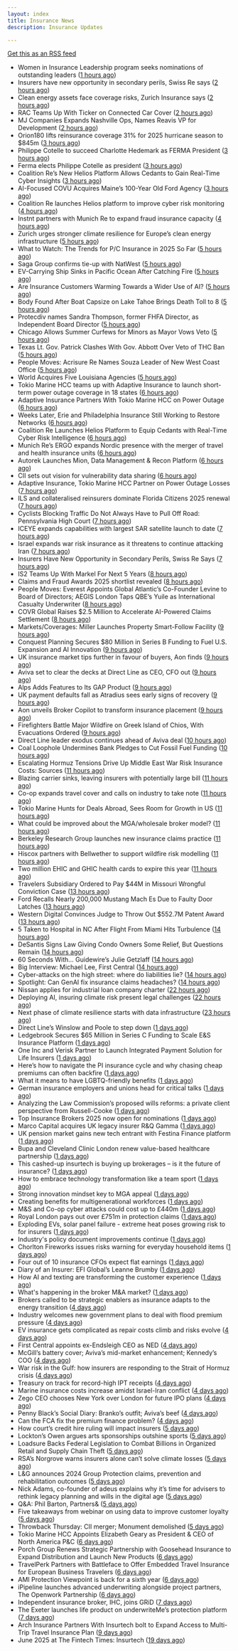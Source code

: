 ```yaml
---
layout: index
title: Insurance News
description: Insurance Updates

---
```


[Get this as an RSS feed](/insurance.rss)

<!-- news_marker starts -->
- Women in Insurance Leadership program seeks nominations of outstanding leaders ([1 hours ago](https://www.dig-in.com/news/2025-women-in-insurance-leadership-nominations-open))
- Insurers have new opportunity in secondary perils, Swiss Re says ([2 hours ago](https://www.dig-in.com/articles/insurers-have-new-opportunity-in-secondary-perils-swiss-re))
- Clean energy assets face coverage risks, Zurich Insurance says ([2 hours ago](https://www.dig-in.com/articles/clean-energy-assets-face-coverage-risks-zurich-insurance))
- RAC Teams Up With Ticker on Connected Car Cover ([2 hours ago](https://insurance-edge.net/2025/06/24/rac-teams-up-with-ticker-on-connected-car-cover/))
- MJ Companies Expands Nashville Ops, Names Reavis VP for Development ([2 hours ago](https://www.insurancejournal.com/news/southeast/2025/06/24/828984.htm))
- Orion180 lifts reinsurance coverage 31% for 2025 hurricane season to $845m ([3 hours ago](https://www.reinsurancene.ws/orion180-lifts-reinsurance-coverage-31-for-2025-hurricane-season-to-845m/))
- Philippe Cotelle to succeed Charlotte Hedemark as FERMA President ([3 hours ago](https://www.reinsurancene.ws/philippe-cotelle-to-succeed-charlotte-hedemark-as-ferma-president/))
- Ferma elects Philippe Cotelle as president ([3 hours ago](https://www.postonline.co.uk/risk-management/7957992/ferma-elects-philippe-cotelle-as-president))
- Coalition Re’s New Helios Platform Allows Cedants to Gain Real-Time Cyber Insights ([3 hours ago](https://www.insurancejournal.com/news/national/2025/06/24/828970.htm))
- AI-Focused COVU Acquires Maine’s 100-Year Old Ford Agency ([3 hours ago](https://www.insurancejournal.com/news/east/2025/06/24/828968.htm))
- Coalition Re launches Helios platform to improve cyber risk monitoring ([4 hours ago](https://www.reinsurancene.ws/coalition-re-launches-helios-platform-to-improve-cyber-risk-monitoring/))
- Instnt partners with Munich Re to expand fraud insurance capacity ([4 hours ago](https://www.reinsurancene.ws/instnt-partners-with-munich-re-to-expand-fraud-insurance-capacity/))
- Zurich urges stronger climate resilience for Europe’s clean energy infrastructure ([5 hours ago](https://www.reinsurancene.ws/zurich-urges-stronger-climate-resilience-for-europes-clean-energy-infrastructure/))
- What to Watch: The Trends for P/C Insurance in 2025 So Far ([5 hours ago](https://www.insurancejournal.com/news/national/2025/06/24/828952.htm))
- Saga Group confirms tie-up with NatWest ([5 hours ago](https://www.insurancebusinessmag.com/uk/news/breaking-news/saga-group-confirms-tieup-with-natwest-540271.aspx))
- EV-Carrying Ship Sinks in Pacific Ocean After Catching Fire ([5 hours ago](https://www.insurancejournal.com/news/international/2025/06/24/828902.htm))
- Are Insurance Customers Warming Towards a Wider Use of AI? ([5 hours ago](https://insurance-edge.net/2025/06/24/are-insurance-customers-warming-towards-a-wider-use-of-ai/))
- Body Found After Boat Capsize on Lake Tahoe Brings Death Toll to 8 ([5 hours ago](https://www.insurancejournal.com/news/west/2025/06/24/828938.htm))
- Protecdiv names Sandra Thompson, former FHFA Director, as Independent Board Director ([5 hours ago](https://www.reinsurancene.ws/protecdiv-names-sandra-thompson-former-fhfa-director-as-independent-board-director/))
- Chicago Allows Summer Curfews for Minors as Mayor Vows Veto ([5 hours ago](https://www.insurancejournal.com/news/midwest/2025/06/24/828934.htm))
- Texas Lt. Gov. Patrick Clashes With Gov. Abbott Over Veto of THC Ban ([5 hours ago](https://www.insurancejournal.com/news/southcentral/2025/06/24/828927.htm))
- People Moves: Acrisure Re Names Souza Leader of New West Coast Office ([5 hours ago](https://www.insurancejournal.com/news/west/2025/06/24/828806.htm))
- World Acquires Five Louisiana Agencies ([5 hours ago](https://www.insurancejournal.com/news/southcentral/2025/06/24/828923.htm))
- Tokio Marine HCC teams up with Adaptive Insurance to launch short-term power outage coverage in 18 states ([6 hours ago](https://www.reinsurancene.ws/tokio-marine-hcc-teams-up-with-adaptive-insurance-to-launch-short-term-power-outage-coverage-in-18-states/))
- Adaptive Insurance Partners With Tokio Marine HCC on Power Outage ([6 hours ago](https://insurance-edge.net/2025/06/24/adaptive-insurance-partners-with-tokio-marine-hcc-on-power-outage/))
- Weeks Later, Erie and Philadelphia Insurance Still Working to Restore Networks ([6 hours ago](https://www.insurancejournal.com/news/east/2025/06/24/828919.htm))
- Coalition Re Launches Helios Platform to Equip Cedants with Real-Time Cyber Risk Intelligence ([6 hours ago](https://www.insurtechinsights.com/coalition-re-launches-helios-platform-to-equip-cedants-with-real-time-cyber-risk-intelligence/))
- Munich Re’s ERGO expands Nordic presence with the merger of travel and health insurance units ([6 hours ago](https://www.reinsurancene.ws/munich-res-ergo-expands-nordic-presence-with-the-merger-of-travel-and-health-insurance-units/))
- Autorek Launches Mion, Data Management & Recon Platform ([6 hours ago](https://insurance-edge.net/2025/06/24/autorek-launches-mion-data-management-recon-platform/))
- CII sets out vision for vulnerability data sharing ([6 hours ago](https://ifamagazine.com/cii-sets-out-vision-for-vulnerability-data-sharing/))
- Adaptive Insurance, Tokio Marine HCC Partner on Power Outage Losses ([7 hours ago](https://www.insurancejournal.com/news/national/2025/06/24/828825.htm))
- ILS and collateralised reinsurers dominate Florida Citizens 2025 renewal ([7 hours ago](https://www.reinsurancene.ws/ils-and-collateralised-reinsurers-dominate-florida-citizens-2025-renewal/))
- Cyclists Blocking Traffic Do Not Always Have to Pull Off Road: Pennsylvania High Court ([7 hours ago](https://www.insurancejournal.com/news/east/2025/06/24/828904.htm))
- ICEYE expands capabilities with largest SAR satellite launch to date ([7 hours ago](https://www.reinsurancene.ws/iceye-expands-capabilities-with-largest-sar-satellite-launch-to-date/))
- Israel expands war risk insurance as it threatens to continue attacking Iran ([7 hours ago](https://www.insurancebusinessmag.com/uk/news/breaking-news/israel-expands-war-risk-insurance-as-it-threatens-to-continue-attacking-iran-540229.aspx))
- Insurers Have New Opportunity in Secondary Perils, Swiss Re Says ([7 hours ago](https://www.insurancejournal.com/news/international/2025/06/24/828898.htm))
- IS2 Teams Up With Markel For Next 5 Years ([8 hours ago](https://insurance-edge.net/2025/06/24/is2-teams-up-with-markel-for-next-5-years/))
- Claims and Fraud Awards 2025 shortlist revealed ([8 hours ago](https://www.postonline.co.uk/claims/7957977/claims-and-fraud-awards-2025-shortlist-revealed))
- People Moves: Everest Appoints Global Atlantic’s Co-Founder Levine to Board of Directors; AEGIS London Taps QBE’s Yuile as International Casualty Underwriter ([8 hours ago](https://www.insurancejournal.com/news/international/2025/06/24/828893.htm))
- COVR Global Raises $2.5 Million to Accelerate AI-Powered Claims Settlement ([8 hours ago](https://www.insurtechinsights.com/covr-global-raises-2-5-million-to-accelerate-ai-powered-claims-settlement/))
- Markets/Coverages: Miller Launches Property Smart-Follow Facility ([9 hours ago](https://www.insurancejournal.com/news/international/2025/06/24/828887.htm))
- Conquest Planning Secures $80 Million in Series B Funding to Fuel U.S. Expansion and AI Innovation ([9 hours ago](https://www.insurtechinsights.com/conquest-planning-secures-80-million-in-series-b-funding-to-fuel-u-s-expansion-and-ai-innovation/))
- UK insurance market tips further in favour of buyers, Aon finds ([9 hours ago](https://www.insurancebusinessmag.com/uk/news/breaking-news/uk-insurance-market-tips-further-in-favour-of-buyers-aon-finds-540199.aspx))
- Aviva set to clear the decks at Direct Line as CEO, CFO out ([9 hours ago](https://www.insurancebusinessmag.com/uk/news/breaking-news/aviva-set-to-clear-the-decks-at-direct-line-as-ceo-cfo-out-540198.aspx))
- Alps Adds Features to Its GAP Product ([9 hours ago](https://insurance-edge.net/2025/06/24/alps-adds-features-to-its-gap-product/))
- UK payment defaults fall as Atradius sees early signs of recovery ([9 hours ago](https://www.insurancebusinessmag.com/uk/news/breaking-news/uk-payment-defaults-fall-as-atradius-sees-early-signs-of-recovery-540191.aspx))
- Aon unveils Broker Copilot to transform insurance placement ([9 hours ago](https://www.insurancebusinessmag.com/uk/news/technology/aon-unveils-broker-copilot-to-transform-insurance-placement-540189.aspx))
- Firefighters Battle Major Wildfire on Greek Island of Chios, With Evacuations Ordered ([9 hours ago](https://www.insurancejournal.com/news/international/2025/06/24/828883.htm))
- Direct Line leader exodus continues ahead of Aviva deal ([10 hours ago](https://www.postonline.co.uk/news/7957990/direct-line-leader-exodus-continues-ahead-of-aviva-deal))
- Coal Loophole Undermines Bank Pledges to Cut Fossil Fuel Funding ([10 hours ago](https://www.insurancejournal.com/news/international/2025/06/24/828868.htm))
- Escalating Hormuz Tensions Drive Up Middle East War Risk Insurance Costs: Sources ([11 hours ago](https://www.insurancejournal.com/news/international/2025/06/24/828858.htm))
- Blazing carrier sinks, leaving insurers with potentially large bill ([11 hours ago](https://www.insurancebusinessmag.com/uk/news/breaking-news/blazing-carrier-sinks-leaving-insurers-with-potentially-large-bill-540245.aspx))
- Co-op expands travel cover and calls on industry to take note ([11 hours ago](https://www.postonline.co.uk/personal/7957986/co-op-expands-travel-cover-and-calls-on-industry-to-take-note))
- Tokio Marine Hunts for Deals Abroad, Sees Room for Growth in US ([11 hours ago](https://www.insurancejournal.com/news/international/2025/06/24/828854.htm))
- What could be improved about the MGA/wholesale broker model? ([11 hours ago](https://www.insurancebusinessmag.com/uk/tv/what-could-be-improved-about-the-mgawholesale-broker-model-540171.aspx))
- Berkeley Research Group launches new insurance claims practice ([11 hours ago](https://www.insurancebusinessmag.com/uk/news/breaking-news/berkeley-research-group-launches-new-insurance-claims-practice-540170.aspx))
- Hiscox partners with Bellwether to support wildfire risk modelling ([11 hours ago](https://www.insurancebusinessmag.com/uk/news/catastrophe/hiscox-partners-with-bellwether-to-support-wildfire-risk-modelling-540169.aspx))
- Two million EHIC and GHIC health cards to expire this year ([11 hours ago](https://www.insurancebusinessmag.com/uk/news/travel/two-million-ehic-and-ghic-health-cards-to-expire-this-year-540168.aspx))
- Travelers Subsidiary Ordered to Pay $44M in Missouri Wrongful Conviction Case ([13 hours ago](https://www.insurancejournal.com/news/midwest/2025/06/24/828850.htm))
- Ford Recalls Nearly 200,000 Mustang Mach Es Due to Faulty Door Latches ([13 hours ago](https://www.insurancejournal.com/news/national/2025/06/24/828830.htm))
- Western Digital Convinces Judge to Throw Out $552.7M Patent Award ([13 hours ago](https://www.insurancejournal.com/news/national/2025/06/24/828835.htm))
- 5 Taken to Hospital in NC After Flight From Miami Hits Turbulence ([14 hours ago](https://www.insurancejournal.com/news/southeast/2025/06/24/828846.htm))
- DeSantis Signs Law Giving Condo Owners Some Relief, But Questions Remain ([14 hours ago](https://www.insurancejournal.com/news/southeast/2025/06/24/828842.htm))
- 60 Seconds With... Guidewire’s Julie Getzlaff ([14 hours ago](https://www.postonline.co.uk/technology/7957616/60-seconds-with-guidewire%E2%80%99s-julie-getzlaff))
- Big Interview: Michael Lee, First Central ([14 hours ago](https://www.postonline.co.uk/personal/7957823/big-interview-michael-lee-first-central))
- Cyber-attacks on the high street: where do liabilities lie? ([14 hours ago](https://www.postonline.co.uk/commercial/7957856/cyber-attacks-on-the-high-street-where-do-liabilities-lie))
- Spotlight: Can GenAI fix insurance claims headaches? ([14 hours ago](https://www.postonline.co.uk/market-access/7957902/spotlight-can-genai-fix-insurance-claims-headaches))
- Nissan applies for industrial loan company charter ([22 hours ago](https://www.dig-in.com/news/nissan-applies-for-industrial-loan-company-charter))
- Deploying AI, insuring climate risk present legal challenges ([22 hours ago](https://www.dig-in.com/news/deploying-ai-insuring-climate-risk-present-legal-challenges))
- Next phase of climate resilience starts with data infrastructure ([23 hours ago](https://www.dig-in.com/opinion/climate-resilience-starts-with-data-infrastructure))
- Direct Line’s Winslow and Poole to step down ([1 days ago](https://www.postonline.co.uk/news/7957985/direct-line%E2%80%99s-winslow-and-poole-to-step-down))
- Ledgebrook Secures $65 Million in Series C Funding to Scale E&S Insurance Platform ([1 days ago](https://www.insurtechinsights.com/ledgebrook-secures-65-million-in-series-c-funding-to-scale-es-insurance-platform/))
- One Inc and Verisk Partner to Launch Integrated Payment Solution for Life Insurers ([1 days ago](https://www.insurtechinsights.com/one-inc-and-verisk-partner-to-launch-integrated-payment-solution-for-life-insurers/))
- Here’s how to navigate the PI insurance cycle and why chasing cheap premiums can often backfire ([1 days ago](https://ifamagazine.com/advisers-heres-how-to-navigate-the-pi-insurance-cycle-and-why-chasing-cheap-premiums-can-often-backfire/))
- What it means to have LGBTQ-friendly benefits ([1 days ago](https://www.dig-in.com/news/what-it-means-to-have-lgbtq-friendly-benefits))
- German insurance employers and unions head for critical talks ([1 days ago](https://www.insurancebusinessmag.com/uk/news/breaking-news/german-insurance-employers-and-unions-head-for-critical-talks-540044.aspx))
- Analyzing the Law Commission’s proposed wills reforms: a private client perspective from Russell-Cooke ([1 days ago](https://ifamagazine.com/analyzing-the-law-commissions-proposed-wills-reforms-a-private-client-perspective-from-russell-cooke/))
- Top Insurance Brokers 2025 now open for nominations ([1 days ago](https://www.insurancebusinessmag.com/uk/news/breaking-news/top-insurance-brokers-2025-now-open-for-nominations-540042.aspx))
- Marco Capital acquires UK legacy insurer R&Q Gamma ([1 days ago](https://www.insurancebusinessmag.com/uk/news/breaking-news/marco-capital-acquires-uk-legacy-insurer-randq-gamma-540040.aspx))
- UK pension market gains new tech entrant with Festina Finance platform ([1 days ago](https://www.insurancebusinessmag.com/uk/news/life-insurance/uk-pension-market-gains-new-tech-entrant-with-festina-finance-platform-540039.aspx))
- Bupa and Cleveland Clinic London renew value-based healthcare partnership ([1 days ago](https://www.insurancebusinessmag.com/uk/news/life-insurance/bupa-and-cleveland-clinic-london-renew-valuebased-healthcare-partnership-540038.aspx))
- This cashed-up insurtech is buying up brokerages – is it the future of insurance? ([1 days ago](https://www.insurancebusinessmag.com/uk/news/technology/this-cashedup-insurtech-is-buying-up-brokerages--is-it-the-future-of-insurance-540037.aspx))
- How to embrace technology transformation like a team sport ([1 days ago](https://www.insurtechinsights.com/how-to-embrace-technology-transformation-like-a-team-sport/))
- Strong innovation mindset key to MGA appeal ([1 days ago](https://www.postonline.co.uk/broker/7957981/strong-innovation-mindset-key-to-mga-appeal))
- Creating benefits for multigenerational workforces ([1 days ago](https://www.dig-in.com/advisers/opinion/creating-benefits-for-multigenerational-workforces))
- M&S and Co-op cyber attacks could cost up to £440m ([1 days ago](https://www.postonline.co.uk/commercial/7957982/ms-and-co-op-cyber-attacks-could-cost-up-to-%C2%A3440m))
- Royal London pays out over £751m in protection claims ([1 days ago](https://ifamagazine.com/royal-london-pays-out-over-751m-in-protection-claims/))
- Exploding EVs, solar panel failure - extreme heat poses growing risk to for insurers ([1 days ago](https://www.insurancebusinessmag.com/uk/news/breaking-news/exploding-evs-solar-panel-failure--extreme-heat-poses-growing-risk-to-for-insurers-540015.aspx))
- Industry's policy document improvements continue ([1 days ago](https://www.insurancebusinessmag.com/uk/news/breaking-news/industrys-policy-document-improvements-continue-540014.aspx))
- Chorlton Fireworks issues risks warning for everyday household items ([1 days ago](https://www.insurancebusinessmag.com/uk/news/catastrophe/chorlton-fireworks-issues-risks-warning-for-everyday-household-items-540013.aspx))
- Four out of 10 insurance CFOs expect flat earnings ([1 days ago](https://www.postonline.co.uk/personal/7957743/four-out-of-10-insurance-cfos-expect-flat-earnings))
- Diary of an Insurer: EFI Global’s Leanne Brumby ([1 days ago](https://www.postonline.co.uk/claims/7957491/diary-of-an-insurer-efi-global%E2%80%99s-leanne-brumby))
- How AI and texting are transforming the customer experience ([1 days ago](https://www.dig-in.com/opinion/ai-and-texting-are-transforming-the-customer-experience))
- What's happening in the broker M&A market? ([1 days ago](https://www.dig-in.com/news/whats-happening-in-the-broker-m-a-market))
- Brokers called to be strategic enablers as insurance adapts to the energy transition ([4 days ago](https://www.insurancebusinessmag.com/uk/news/breaking-news/brokers-called-to-be-strategic-enablers-as-insurance-adapts-to-the-energy-transition-539905.aspx))
- Industry welcomes new government plans to deal with flood premium pressure ([4 days ago](https://www.insurancebusinessmag.com/uk/news/catastrophe/industry-welcomes-new-government-plans-to-deal-with-flood-premium-pressure-539938.aspx))
- EV insurance gets complicated as repair costs climb and risks evolve ([4 days ago](https://www.insurancebusinessmag.com/uk/news/auto-motor/ev-insurance-gets-complicated-as-repair-costs-climb-and-risks-evolve-539915.aspx))
- First Central appoints ex-Endsleigh CEO as NED ([4 days ago](https://www.postonline.co.uk/news/7957978/first-central-appoints-ex-endsleigh-ceo-as-ned))
- McGill’s battery cover; Aviva’s mid-market enhancement; Kennedy’s COO ([4 days ago](https://www.postonline.co.uk/news/7957971/mcgill%E2%80%99s-battery-cover-aviva%E2%80%99s-mid-market-enhancement-kennedy%E2%80%99s-coo))
- War risk in the Gulf: how insurers are responding to the Strait of Hormuz crisis ([4 days ago](https://www.insurancebusinessmag.com/uk/news/breaking-news/war-risk-in-the-gulf-how-insurers-are-responding-to-the-strait-of-hormuz-crisis-539867.aspx))
- Treasury on track for record-high IPT receipts ([4 days ago](https://www.insurancebusinessmag.com/uk/news/breaking-news/treasury-on-track-for-recordhigh-ipt-receipts-539866.aspx))
- Marine insurance costs increase amidst Israel-Iran conflict ([4 days ago](https://www.postonline.co.uk/news/7957976/marine-insurance-costs-increase-amidst-israel-iran-conflict))
- Zego CEO chooses New York over London for future IPO plans ([4 days ago](https://www.postonline.co.uk/technology/7957974/zego-ceo-chooses-new-york-over-london-for-future-ipo-plans))
- Penny Black’s Social Diary: Branko’s outfit; Aviva’s beef ([4 days ago](https://www.postonline.co.uk/people/7957773/penny-black%E2%80%99s-social-diary-branko%E2%80%99s-outfit-aviva%E2%80%99s-beef))
- Can the FCA fix the premium finance problem? ([4 days ago](https://www.postonline.co.uk/regulation/7957972/can-the-fca-fix-the-premium-finance-problem))
- How court’s credit hire ruling will impact insurers ([5 days ago](https://www.postonline.co.uk/claims/7957969/how-court%E2%80%99s-credit-hire-ruling-will-impact-insurers))
- Lockton’s Owen argues arts sponsorships outshine sports ([5 days ago](https://www.postonline.co.uk/news/7957959/lockton%E2%80%99s-owen-argues-arts-sponsorships-outshine-sports))
- Loadsure Backs Federal Legislation to Combat Billions in Organized Retail and Supply Chain Theft ([5 days ago](https://www.insurtechinsights.com/loadsure-backs-federal-legislation-to-combat-billions-in-organized-retail-and-supply-chain-theft/))
- RSA’s Norgrove warns insurers alone can’t solve climate losses ([5 days ago](https://www.postonline.co.uk/commercial/7957966/rsa%E2%80%99s-norgrove-warns-insurers-alone-can%E2%80%99t-solve-climate-losses))
- L&G announces 2024 Group Protection claims, prevention and rehabilitation outcomes ([5 days ago](https://ifamagazine.com/lg-announces-2024-group-protection-claims-prevention-and-rehabilitation-outcomes/))
- Nick Adams, co-founder of adeus explains why it’s time for advisers to rethink legacy planning and wills in the digital age ([5 days ago](https://ifamagazine.com/nick-adams-co-founder-of-adeus-explains-why-its-time-for-advisers-to-rethink-legacy-planning-and-wills-in-the-digital-age/))
- Q&A: Phil Barton, Partners& ([5 days ago](https://www.postonline.co.uk/broker/7957564/qa-phil-barton-partners))
- Five takeaways from webinar on using data to improve customer loyalty ([5 days ago](https://www.postonline.co.uk/market-access/technology/7957941/five-takeaways-from-webinar-on-using-data-to-improve-customer-loyalty))
- Throwback Thursday: CII merger; Monument demolished ([5 days ago](https://www.postonline.co.uk/personal/7956731/throwback-thursday-cii-merger-monument-demolished))
- Tokio Marine HCC Appoints Elizabeth Geary as President & CEO of North America P&C ([6 days ago](https://www.insurtechinsights.com/tokio-marine-hcc-appoints-elizabeth-geary-as-president-ceo-of-north-america-pc/))
- Porch Group Renews Strategic Partnership with Goosehead Insurance to Expand Distribution and Launch New Products ([6 days ago](https://www.insurtechinsights.com/porch-group-renews-strategic-partnership-with-goosehead-insurance-to-expand-distribution-and-launch-new-products/))
- TravelPerk Partners with Battleface to Offer Embedded Travel Insurance for European Business Travelers ([6 days ago](https://www.insurtechinsights.com/travelperk-partners-with-battleface-to-offer-embedded-travel-insurance-for-european-business-travelers/))
- AMI Protection Viewpoint is back for a sixth year ([6 days ago](https://ifamagazine.com/ami-protection-viewpoint-is-back-for-a-sixth-year/))
- iPipeline launches advanced underwriting alongside project partners, The Openwork Partnership ([6 days ago](https://ifamagazine.com/ipipeline-launches-advanced-underwriting-alongside-project-partners-the-openwork-partnership/))
- Independent insurance broker, IHC, joins GRiD ([7 days ago](https://ifamagazine.com/independent-insurance-broker-ihc-joins-grid/))
- The Exeter launches life product on underwriteMe’s protection platform ([7 days ago](https://ifamagazine.com/the-exeter-launches-life-product-on-underwritemes-protection-platform/))
- Arch Insurance Partners With Insurtech bolt to Expand Access to Multi-Trip Travel Insurance Plan ([9 days ago](https://thefintechtimes.com/arch-insurance-partners-with-insurtech-bolt-to-expand-access-to-multi-trip-travel-insurance-plan/))
- June 2025 at The Fintech Times: Insurtech ([19 days ago](https://thefintechtimes.com/june-2025-at-the-fintech-times-insurtech/))

<!-- news_marker ends -->